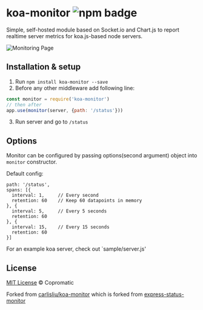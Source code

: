 # koa-monitor  ![npm badge](https://nodei.co/npm/koa-monitor.png)

Simple, self-hosted module based on Socket.io and Chart.js to report realtime server metrics for koa.js-based node servers.

![Monitoring Page](http://i.imgur.com/AHizEWq.gif "Monitoring Page")

## Installation & setup 
1. Run `npm install koa-monitor --save`
2. Before any other middleware add following line:
```javascript
const monitor = require('koa-monitor')
// then after
app.use(monitor(server, {path: '/status'}))
```
3. Run server and go to `/status`

## Options

Monitor can be configured by passing options(second argument) object into `monitor` constructor.

Default config:
```
path: '/status',
spans: [{
  interval: 1,     // Every second
  retention: 60    // Keep 60 datapoints in memory
}, {
  interval: 5,     // Every 5 seconds
  retention: 60
}, {
  interval: 15,    // Every 15 seconds
  retention: 60
}]

```

For an example koa server, check out `sample/server.js'

## License

[MIT License](https://opensource.org/licenses/MIT) © Copromatic

Forked from [carlisliu/koa-monitor](https://github.com/carlisliu/koa-monitor)
which is forked from [express-status-monitor](https://github.com/RafalWilinski/express-status-monitor)
